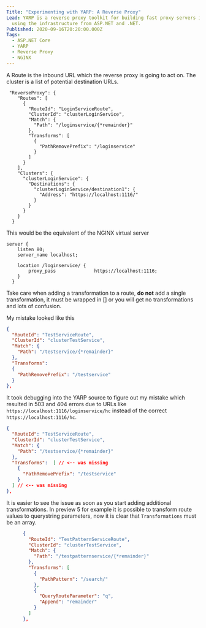 ```yaml
---
Title: "Experimenting with YARP: A Reverse Proxy"
Lead: YARP is a reverse proxy toolkit for building fast proxy servers in .NET
  using the infrastructure from ASP.NET and .NET.
Published: 2020-09-16T20:20:00.000Z
Tags:
  - ASP.NET Core
  - YARP
  - Reverse Proxy
  - NGINX
---
```

A Route is the inbound URL which the reverse proxy is going to act on. The cluster is a list of potential destination URLs.

```
 "ReverseProxy": {
    "Routes": [
      {
        "RouteId": "LoginServiceRoute",
        "ClusterId": "clusterLoginService",
        "Match": {
          "Path": "/loginservice/{*remainder}"
        },
        "Transforms": [
          {
            "PathRemovePrefix": "/loginservice"
          }
        ]
      }
    ],
    "Clusters": {
      "clusterLoginService": {
        "Destinations": {
          "clusterLoginService/destination1": {
            "Address": "https://localhost:1116/"
          }
        }
      }
    }
  }
```

This would be the equivalent of the NGINX virtual server

``` nginx
server {
    listen 80;
    server_name localhost;

    location /loginservice/ {
        proxy_pass              https://localhost:1116;
    }
  }
```

Take care when adding a transformation to a route, **do not** add a single transformation, it must be wrapped in [] or you will get no transformations and lots of confusion.

My mistake looked like this 
``` json
{
  "RouteId": "TestServiceRoute",
  "ClusterId": "clusterTestService",
  "Match": {
    "Path": "/testservice/{*remainder}"
  },
  "Transforms": 
  {
    "PathRemovePrefix": "/testservice"
  }
},
```

It took debugging into the YARP source to figure out my mistake which resulted in 503 and 404 errors due to URLs like `https://localhost:1116/loginservice/hc` instead of the correct `https://localhost:1116/hc`.

``` json
{
  "RouteId": "TestServiceRoute",
  "ClusterId": "clusterTestService",
  "Match": {
    "Path": "/testservice/{*remainder}"
  },
  "Transforms":  [ // <-- was missing
    {
      "PathRemovePrefix": "/testservice"
    }
  ] // <-- was missing
},
```

It is easier to see the issue as soon as you start adding additional transformations. In preview 5 for example it is possible to transform route values to querystring parameters, now it is clear that `Transformations` must be an array.

``` json
      {
        "RouteId": "TestPatternServiceRoute",
        "ClusterId": "clusterTestService",
        "Match": {
          "Path": "/testpatternservice/{*remainder}"
        },
        "Transforms": [
          {
            "PathPattern": "/search/"
          },
          {
            "QueryRouteParameter": "q",
            "Append": "remainder"
          }
        ]
      },
```